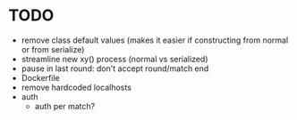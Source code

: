 # TODO

- remove class default values (makes it easier if constructing from normal or from serialize)
- streamline new xy() process (normal vs serialized)
- pause in last round: don't accept round/match end
- Dockerfile
- remove hardcoded localhosts
- auth
    - auth per match?

